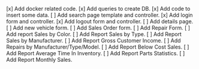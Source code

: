 [x] Add docker related code.
[x] Add queries to create DB.
[x] Add code to insert some data.
[ ] Add search page template and controller.
[x] Add login form and controller.
[x] Add logout form and controller.
[ ] Add details page.
[ ] Add new vehicle form.
[ ] Add Sales Order form.
[ ] Add Repair Form.
[ ] Add report Sales by Color.
[ ] Add Report Sales by Type.
[ ] Add Report Sales by Manufacturer.
[ ] Add Report Gross Customer Income.
[ ] Add Repairs by Manufacturer/Type/Model.
[ ] Add Report Below Cost Sales.
[ ] Add Report Average Time In Inventory.
[ ] Add Report Parts Statistics.
[ ] Add Report Monthly Sales.
